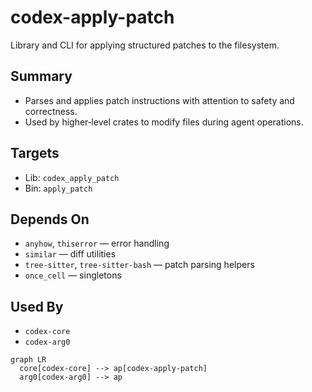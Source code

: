 # codex-apply-patch

Library and CLI for applying structured patches to the filesystem.

## Summary

- Parses and applies patch instructions with attention to safety and correctness.
- Used by higher‑level crates to modify files during agent operations.

## Targets

- Lib: `codex_apply_patch`
- Bin: `apply_patch`

## Depends On

- `anyhow`, `thiserror` — error handling
- `similar` — diff utilities
- `tree-sitter`, `tree-sitter-bash` — patch parsing helpers
- `once_cell` — singletons

## Used By

- `codex-core`
- `codex-arg0`

```mermaid
graph LR
  core[codex-core] --> ap[codex-apply-patch]
  arg0[codex-arg0] --> ap
```


